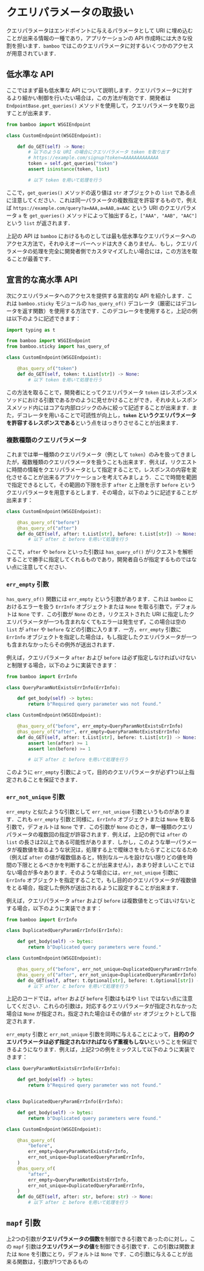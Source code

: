 # クエリパラメータの取扱い

クエリパラメータはエンドポイントに与えるパラメータとして URI に埋め込むことが出来る情報の一種であり，アプリケーションの API 作成時には大きな役割を担います．`bamboo` ではこのクエリパラメータに対するいくつかのアクセスが用意されています．

## 低水準な API

ここではまず最も低水準な API について説明します．クエリパラメータに対するより細かい制御を行いたい場合は，この方法が有効です．開発者は `EndpointBase.get_queries()` メソッドを使用して，クエリパラメータを取り出すことが出来ます．

```python
from bamboo import WSGIEndpoint

class CustomEndpoint(WSGIEndpoint):

    def do_GET(self) -> None:
        # 以下のような URI の場合にクエリパラメータ token を取り出す
        # https://example.com/signup?token=AAAAAAAAAAAAA
        token = self.get_queries("token")
        assert isinstance(token, list)

        # 以下 token を用いて処理を行う
```

ここで，`get_queries()` メソッドの返り値は `str` オブジェクトの `list` である点に注意してください．これは同一パラメータの複数指定を許容するもので，例えば `https://example.com/query?a=AAA,a=AAB,a=AAC` という URI のクエリパラメータ `a` を `get_queries()` メソッドによって抽出すると，`["AAA", "AAB", "AAC"]` という `list` が返されます．

上記の API は `bamboo` におけるものとしては最も低水準なクエリパラメータへのアクセス方法で，それゆえオーバーヘッドは大きくありません．もし，クエリパラメータの処理を完全に開発者側でカスタマイズしたい場合には，この方法を取ることが最善です．

## 宣言的な高水準 API

次にクエリパラメータへのアクセスを提供する宣言的な API を紹介します．これは `bamboo.sticky` モジュールの `has_query_of()` デコレータ（厳密にはデコレータを返す関数）を使用する方法です．このデコレータを使用すると，上記の例は以下のように記述できます：

```python
import typing as t

from bamboo import WSGIEndpoint
from bamboo.sticky import has_query_of

class CustomEndpoint(WSGIEndpoint):

    @has_query_of("token")
    def do_GET(self, token: t.List[str]) -> None:
        # 以下 token を用いて処理を行う
```

この方法を取ることで，開発者にとってクエリパラメータ `token` はレスポンスメソッドにおける引数であるかのように見せかけることができ，それゆえレスポンスメソッド内にはコアな内部ロジックのみに絞って記述することが出来ます．また，デコレータを用いることで可読性が向上し，**`token` というクエリパラメータを許容するレスポンスである**という点をはっきりさせることが出来ます．

### 複数種類のクエリパラメータ

これまでは単一種類のクエリパラメータ（例として `token`）のみを扱ってきましたが，複数種類のクエリパラメータを扱うことも出来ます．例えば，リクエストに時間の情報をクエリパラメータとして指定することで，レスポンスの内容を変化させることが出来るアプリケーションを考えてみましょう．ここで時間を範囲で指定できるとして，その範囲の下限を示す `after` と上限を示す `before` というクエリパラメータを用意するとします．その場合，以下のように記述することが出来ます：

```python
class CustomEndpoint(WSGIEndpoint):

    @has_query_of("before")
    @has_query_of("after")
    def do_GET(self, after: t.List[str], before: t.List[str]) -> None:
        # 以下 after と before を用いて処理を行う
```

ここで，`after` や `before` といった引数は `has_query_of()` がリクエストを解析することで勝手に指定してくれるものであり，開発者自らが指定するものではない点に注意してください．

### `err_empty` 引数

`has_query_of()` 関数には `err_empty` という引数があります．これは `bamboo` におけるエラーを扱う `ErrInfo` オブジェクトまたは `None` を取る引数で，デフォルトは `None` です．この引数が `None` のとき，リクエストされた URI に指定したクエリパラメータが一つも含まれなくてもエラーは発生せず，この場合は空の `list` が `after` や `before` などの引数に入ります．一方，`err_empty` 引数に `ErrInfo` オブジェクトを指定した場合は，もし指定したクエリパラメータが一つも含まれなかったらその例外が送出されます．

例えば，クエリパラメータ `after` および `before` は必ず指定しなければいけないと制限する場合，以下のように実装できます：

```python
from bamboo import ErrInfo

class QueryParamNotExistsErrInfo(ErrInfo):

    def get_body(self) -> bytes:
        return b"Required query parameter was not found."

class CustomEndpoint(WSGIEndpoint):

    @has_query_of("before", err_empty=QueryParamNotExistsErrInfo)
    @has_query_of("after", err_empty=QueryParamNotExistsErrInfo)
    def do_GET(self, after: t.List[str], before: t.List[str]) -> None:
        assert len(after) >= 1
        assert len(before) >= 1

        # 以下 after と before を用いて処理を行う
```

このように `err_empty` 引数によって，目的のクエリパラメータが必ず1つ以上指定されることを保証できます．

### `err_not_unique` 引数

`err_empty` と似たような引数として `err_not_unique` 引数というものがあります．これも `err_empty` 引数と同様に，`ErrInfo` オブジェクトまたは `None` を取る引数で，デフォルトは `None` です．この引数が `None` のとき，単一種類のクエリパラメータの複数回の指定が許容されます．例えば，上記の例では `after` の `list` の長さは2以上である可能性があります．しかし，このような単一パラメータが複数値を取るような状況は，処理する上で曖昧さをもたらすことになるため（例えば `after` の値が複数個あると，特別なルールを設けない限りどの値を時間の下限ととるべきかを判断することが出来ません），あまり好ましいことではない場合が多々あります．そのような場合には，`err_not_unique` 引数に `ErrInfo` オブジェクトを指定することで，もし目的のクエリパラメータが複数値をとる場合，指定した例外が送出されるように設定することが出来ます．

例えば，クエリパラメータ `after` および `before` は複数値をとってはいけないとする場合，以下のように実装できます：

```python
from bamboo import ErrInfo

class DuplicatedQueryParamErrInfo(ErrInfo):

    def get_body(self) -> bytes:
        return b"Duplicated query parameters were found."

class CustomEndpoint(WSGIEndpoint):

    @has_query_of("before", err_not_unique=DuplicatedQueryParamErrInfo)
    @has_query_of("after", err_not_unique=DuplicatedQueryParamErrInfo)
    def do_GET(self, after: t.Optional[str], before: t.Optional[str]) -> None:
        # 以下 after と before を用いて処理を行う
```

上記のコードでは，`after` および `before` 引数はもはや `list` ではない点に注意してください．これらの引数は，対応するクエリパラメータが指定されなかった場合は `None` が指定され，指定された場合はその値が `str` オブジェクトとして指定されます．

`err_empty` 引数と `err_not_unique` 引数を同時に与えることによって，**目的のクエリパラメータは必ず指定されなければならず重複もしない**ということを保証できるようになります．例えば，上記2つの例をミックスして以下のように実装できます：

```python
class QueryParamNotExistsErrInfo(ErrInfo):

    def get_body(self) -> bytes:
        return b"Required query parameter was not found."


class DuplicatedQueryParamErrInfo(ErrInfo):

    def get_body(self) -> bytes:
        return b"Duplicated query parameters were found."

class CustomEndpoint(WSGIEndpoint):

    @has_query_of(
        "before",
        err_empty=QueryParamNotExistsErrInfo,
        err_not_unique=DuplicatedQueryParamErrInfo,
    )
    @has_query_of(
        "after",
        err_empty=QueryParamNotExistsErrInfo,
        err_not_unique=DuplicatedQueryParamErrInfo,
    )
    def do_GET(self, after: str, before: str) -> None:
        # 以下 after と before を用いて処理を行う
```

## `mapf` 引数

上2つの引数が**クエリパラメータの個数**を制御できる引数であったのに対し，この `mapf` 引数は**クエリパラメータの値**を制御できる引数です．この引数は関数または `None` を引数にとり，デフォルトは `None` です．この引数に与えることが出来る関数は，引数が1つであるもの
